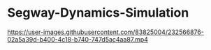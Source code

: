 # Segway-Dynamics-Simulation


https://user-images.githubusercontent.com/83825004/232566876-02a5a39d-b400-4c18-b740-747d5ac4aa87.mp4 

